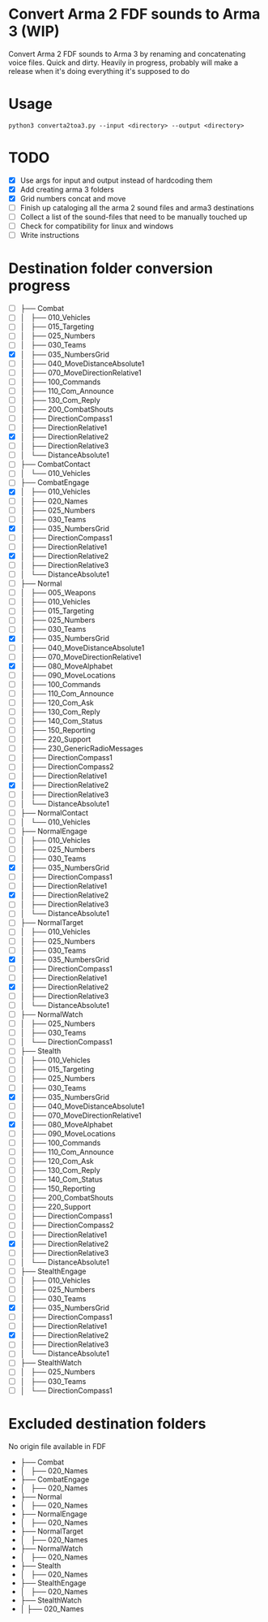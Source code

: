 # Convert Arma 2 FDF sounds to Arma 3 (WIP)

Convert Arma 2 FDF sounds to Arma 3 by renaming and concatenating voice files. Quick and dirty.
Heavily in progress, probably will make a release when it's doing everything it's supposed to do

# Usage

`python3 converta2toa3.py --input <directory> --output <directory>`

# TODO

- [x] Use args for input and output instead of hardcoding them
- [x] Add creating arma 3 folders
- [x] Grid numbers concat and move
- [ ] Finish up cataloging all the arma 2 sound files and arma3 destinations
- [ ] Collect a list of the sound-files that need to be manually touched up
- [ ] Check for compatibility for linux and windows
- [ ] Write instructions

# Destination folder conversion progress

- [ ] ├── Combat
- [ ] │   ├── 010_Vehicles
- [ ] │   ├── 015_Targeting
- [ ] │   ├── 025_Numbers
- [ ] │   ├── 030_Teams
- [x] │   ├── 035_NumbersGrid
- [ ] │   ├── 040_MoveDistanceAbsolute1
- [ ] │   ├── 070_MoveDirectionRelative1
- [ ] │   ├── 100_Commands
- [ ] │   ├── 110_Com_Announce
- [ ] │   ├── 130_Com_Reply
- [ ] │   ├── 200_CombatShouts
- [ ] │   ├── DirectionCompass1
- [ ] │   ├── DirectionRelative1
- [x] │   ├── DirectionRelative2
- [ ] │   ├── DirectionRelative3
- [ ] │   └── DistanceAbsolute1
- [ ] ├── CombatContact
- [ ] │   └── 010_Vehicles
- [ ] ├── CombatEngage
- [x] │   ├── 010_Vehicles
- [ ] │   ├── 020_Names
- [ ] │   ├── 025_Numbers
- [ ] │   ├── 030_Teams
- [x] │   ├── 035_NumbersGrid
- [ ] │   ├── DirectionCompass1
- [ ] │   ├── DirectionRelative1
- [x] │   ├── DirectionRelative2
- [ ] │   ├── DirectionRelative3
- [ ] │   └── DistanceAbsolute1
- [ ] ├── Normal
- [ ] │   ├── 005_Weapons
- [ ] │   ├── 010_Vehicles
- [ ] │   ├── 015_Targeting
- [ ] │   ├── 025_Numbers
- [ ] │   ├── 030_Teams
- [x] │   ├── 035_NumbersGrid
- [ ] │   ├── 040_MoveDistanceAbsolute1
- [ ] │   ├── 070_MoveDirectionRelative1
- [x] │   ├── 080_MoveAlphabet
- [ ] │   ├── 090_MoveLocations
- [ ] │   ├── 100_Commands
- [ ] │   ├── 110_Com_Announce
- [ ] │   ├── 120_Com_Ask
- [ ] │   ├── 130_Com_Reply
- [ ] │   ├── 140_Com_Status
- [ ] │   ├── 150_Reporting
- [ ] │   ├── 220_Support
- [ ] │   ├── 230_GenericRadioMessages
- [ ] │   ├── DirectionCompass1
- [ ] │   ├── DirectionCompass2
- [ ] │   ├── DirectionRelative1
- [x] │   ├── DirectionRelative2
- [ ] │   ├── DirectionRelative3
- [ ] │   └── DistanceAbsolute1
- [ ] ├── NormalContact
- [ ] │   └── 010_Vehicles
- [ ] ├── NormalEngage
- [ ] │   ├── 010_Vehicles
- [ ] │   ├── 025_Numbers
- [ ] │   ├── 030_Teams
- [x] │   ├── 035_NumbersGrid
- [ ] │   ├── DirectionCompass1
- [ ] │   ├── DirectionRelative1
- [x] │   ├── DirectionRelative2
- [ ] │   ├── DirectionRelative3
- [ ] │   └── DistanceAbsolute1
- [ ] ├── NormalTarget
- [ ] │   ├── 010_Vehicles
- [ ] │   ├── 025_Numbers
- [ ] │   ├── 030_Teams
- [x] │   ├── 035_NumbersGrid
- [ ] │   ├── DirectionCompass1
- [ ] │   ├── DirectionRelative1
- [x] │   ├── DirectionRelative2
- [ ] │   ├── DirectionRelative3
- [ ] │   └── DistanceAbsolute1
- [ ] ├── NormalWatch
- [ ] │   ├── 025_Numbers
- [ ] │   ├── 030_Teams
- [ ] │   └── DirectionCompass1
- [ ] ├── Stealth
- [ ] │   ├── 010_Vehicles
- [ ] │   ├── 015_Targeting
- [ ] │   ├── 025_Numbers
- [ ] │   ├── 030_Teams
- [x] │   ├── 035_NumbersGrid
- [ ] │   ├── 040_MoveDistanceAbsolute1
- [ ] │   ├── 070_MoveDirectionRelative1
- [x] │   ├── 080_MoveAlphabet
- [ ] │   ├── 090_MoveLocations
- [ ] │   ├── 100_Commands
- [ ] │   ├── 110_Com_Announce
- [ ] │   ├── 120_Com_Ask
- [ ] │   ├── 130_Com_Reply
- [ ] │   ├── 140_Com_Status
- [ ] │   ├── 150_Reporting
- [ ] │   ├── 200_CombatShouts
- [ ] │   ├── 220_Support
- [ ] │   ├── DirectionCompass1
- [ ] │   ├── DirectionCompass2
- [ ] │   ├── DirectionRelative1
- [x] │   ├── DirectionRelative2
- [ ] │   ├── DirectionRelative3
- [ ] │   └── DistanceAbsolute1
- [ ] ├── StealthEngage
- [ ] │   ├── 010_Vehicles
- [ ] │   ├── 025_Numbers
- [ ] │   ├── 030_Teams
- [x] │   ├── 035_NumbersGrid
- [ ] │   ├── DirectionCompass1
- [ ] │   ├── DirectionRelative1
- [x] │   ├── DirectionRelative2
- [ ] │   ├── DirectionRelative3
- [ ] │   └── DistanceAbsolute1
- [ ] ├── StealthWatch
- [ ] │   ├── 025_Numbers
- [ ] │   ├── 030_Teams
- [ ] │   └── DirectionCompass1

# Excluded destination folders

No origin file available in FDF

- ├── Combat
- │   ├── 020_Names
- ├── CombatEngage
- │   ├── 020_Names
- ├── Normal
- │   ├── 020_Names
- ├── NormalEngage
- │   ├── 020_Names
- ├── NormalTarget
- │   ├── 020_Names
- ├── NormalWatch
- │   ├── 020_Names
- ├── Stealth
- │   ├── 020_Names
- ├── StealthEngage
- │   ├── 020_Names
- ├── StealthWatch
- │   ├── 020_Names
